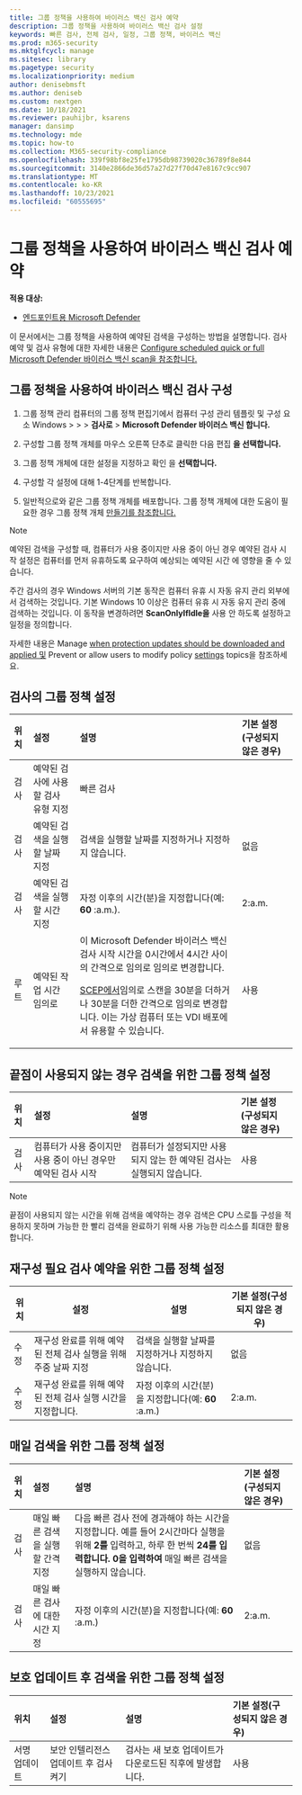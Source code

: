 ```yaml
---
title: 그룹 정책을 사용하여 바이러스 백신 검사 예약
description: 그룹 정책을 사용하여 바이러스 백신 검사 설정
keywords: 빠른 검사, 전체 검사, 일정, 그룹 정책, 바이러스 백신
ms.prod: m365-security
ms.mktglfcycl: manage
ms.sitesec: library
ms.pagetype: security
ms.localizationpriority: medium
author: denisebmsft
ms.author: deniseb
ms.custom: nextgen
ms.date: 10/18/2021
ms.reviewer: pauhijbr, ksarens
manager: dansimp
ms.technology: mde
ms.topic: how-to
ms.collection: M365-security-compliance
ms.openlocfilehash: 339f98bf8e25fe1795db98739020c36789f8e844
ms.sourcegitcommit: 3140e2866de36d57a27d27f70d47e8167c9cc907
ms.translationtype: MT
ms.contentlocale: ko-KR
ms.lasthandoff: 10/23/2021
ms.locfileid: "60555695"
---
```

# <a name="schedule-antivirus-scans-using-group-policy"></a>그룹 정책을 사용하여 바이러스 백신 검사 예약

**적용 대상:**

- [엔드포인트용 Microsoft Defender](/microsoft-365/security/defender-endpoint/)

이 문서에서는 그룹 정책을 사용하여 예약된 검색을 구성하는 방법을 설명합니다. 검사 예약 및 검사 유형에 대한 자세한 내용은 [Configure scheduled quick or full Microsoft Defender 바이러스 백신 scan을 참조합니다.](schedule-antivirus-scans.md) 

## <a name="configure-antivirus-scans-using-group-policy"></a>그룹 정책을 사용하여 바이러스 백신 검사 구성

1. 그룹 정책 관리 컴퓨터의 그룹 정책 편집기에서 컴퓨터 구성 관리 템플릿 및 구성 요소 Windows  \>  \>  \> **검사로** \> **Microsoft Defender 바이러스 백신 합니다.**

2. 구성할 그룹 정책 개체를 마우스 오른쪽 단추로 클릭한 다음 편집 **을 선택합니다.**

3. 그룹 정책 개체에 대한 설정을 지정하고 확인 을 **선택합니다.** 

4. 구성할 각 설정에 대해 1-4단계를 반복합니다.

5. 일반적으로와 같은 그룹 정책 개체를 배포합니다. 그룹 정책 개체에 대한 도움이 필요한 경우 그룹 정책 개체 [만들기를 참조합니다.](/windows/security/threat-protection/windows-firewall/create-a-group-policy-object)

> [!NOTE]
> 예약된 검색을 구성할 때, 컴퓨터가 사용 중이지만 사용 중이 아닌 경우 예약된 검사 시작 설정은 컴퓨터를 먼저 유휴하도록 요구하여 예상되는 예약된 시간 에 영향을 줄 수 있습니다. 
>
> 주간 검사의 경우 Windows 서버의 기본 동작은 컴퓨터 유휴 시 자동 유지 관리 외부에서 검색하는 것입니다. 기본 Windows 10 이상은 컴퓨터 유휴 시 자동 유지 관리 중에 검색하는 것입니다. 이 동작을 변경하려면 **ScanOnlyIfIdle을** 사용 안 하도록 설정하고 일정을 정의합니다.

자세한 내용은 Manage [when protection updates should be downloaded and applied 및](manage-protection-update-schedule-microsoft-defender-antivirus.md) Prevent or allow users to modify policy [settings](configure-local-policy-overrides-microsoft-defender-antivirus.md) topics을 참조하세요.

## <a name="group-policy-settings-for-scheduling-scans"></a>검사의 그룹 정책 설정

| 위치 | 설정 | 설명 | 기본 설정(구성되지 않은 경우) |
|:---|:---|:---|:---|
| 검사 | 예약된 검사에 사용할 검사 유형 지정 | 빠른 검사 |
| 검사 | 예약된 검색을 실행할 날짜 지정 | 검색을 실행할 날짜를 지정하거나 지정하지 않습니다. | 없음 |
| 검사 | 예약된 검색을 실행할 시간 지정 | 자정 이후의 시간(분)을 지정합니다(예: **60** :a.m.). | 2:a.m. |
| 루트 | 예약된 작업 시간 임의로 |이 Microsoft Defender 바이러스 백신 검사 시작 시간을 0시간에서 4시간 사이의 간격으로 임의로 임의로 변경합니다. <p>[SCEP에서](/mem/intune/protect/certificates-scep-configure)임의로 스캔을 30분을 더하거나 30분을 더한 간격으로 임의로 변경합니다. 이는 가상 컴퓨터 또는 VDI 배포에서 유용할 수 있습니다. | 사용 |

## <a name="group-policy-settings-for-scheduling-scans-for-when-an-endpoint-is-not-in-use"></a>끝점이 사용되지 않는 경우 검색을 위한 그룹 정책 설정

| 위치 | 설정 | 설명 | 기본 설정(구성되지 않은 경우) |
|:---|:---|:---|:---|
| 검사 | 컴퓨터가 사용 중이지만 사용 중이 아닌 경우만 예약된 검사 시작 | 컴퓨터가 설정되지만 사용되지 않는 한 예약된 검사는 실행되지 않습니다. | 사용 |

> [!NOTE]
> 끝점이 사용되지 않는 시간을 위해 검색을 예약하는 경우 검색은 CPU 스로틀 구성을 적용하지 못하며 가능한 한 빨리 검색을 완료하기 위해 사용 가능한 리소스를 최대한 활용합니다.

## <a name="group-policy-settings-for-scheduling-remediation-required-scans"></a>재구성 필요 검사 예약을 위한 그룹 정책 설정

| 위치 | 설정 | 설명 | 기본 설정(구성되지 않은 경우) |
|---|---|---|---|
| 수정 | 재구성 완료를 위해 예약된 전체 검사 실행을 위해 주중 날짜 지정 | 검색을 실행할 날짜를 지정하거나 지정하지 않습니다. | 없음 |
| 수정 | 재구성 완료를 위해 예약된 전체 검사 실행 시간을 지정합니다. | 자정 이후의 시간(분)을 지정합니다(예: **60** :a.m.) | 2:a.m. |

## <a name="group-policy-settings-for-scheduling-daily-scans"></a>매일 검색을 위한 그룹 정책 설정

| 위치 | 설정 | 설명 | 기본 설정(구성되지 않은 경우) |
|:---|:---|:---|:---|
| 검사 | 매일 빠른 검색을 실행할 간격 지정 | 다음 빠른 검사 전에 경과해야 하는 시간을 지정합니다. 예를 들어 2시간마다 실행을 위해 **2를** 입력하고, 하루 한 번씩 **24를 입력합니다.** **0을 입력하여** 매일 빠른 검색을 실행하지 않습니다. | 없음 |
| 검사 | 매일 빠른 검사에 대한 시간 지정 | 자정 이후의 시간(분)을 지정합니다(예: **60** :a.m.) | 2:a.m. |

## <a name="group-policy-settings-for-scheduling-scans-after-protection-updates"></a>보호 업데이트 후 검색을 위한 그룹 정책 설정

| 위치 | 설정 | 설명 | 기본 설정(구성되지 않은 경우)|
|:---|:---|:---|:---|
| 서명 업데이트 | 보안 인텔리전스 업데이트 후 검사 켜기 | 검사는 새 보호 업데이트가 다운로드된 직후에 발생합니다. | 사용 |

